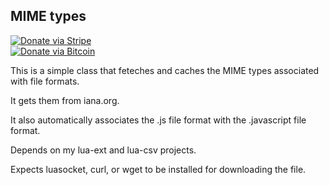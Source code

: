 ## MIME types

[![Donate via Stripe](https://img.shields.io/badge/Donate-Stripe-green.svg)](https://buy.stripe.com/00gbJZ0OdcNs9zi288)<br>
[![Donate via Bitcoin](https://img.shields.io/badge/Donate-Bitcoin-green.svg)](bitcoin:37fsp7qQKU8XoHZGRQvVzQVP8FrEJ73cSJ)<br>

This is a simple class that feteches and caches the MIME types associated with file formats.

It gets them from iana.org.

It also automatically associates the .js file format with the .javascript file format.

Depends on my lua-ext and lua-csv projects.

Expects luasocket, curl, or wget to be installed for downloading the file.
